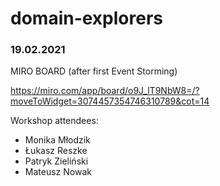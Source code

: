 # domain-explorers

### 19.02.2021
MIRO BOARD (after first Event Storming)

https://miro.com/app/board/o9J_lT9NbW8=/?moveToWidget=3074457354746310789&cot=14

Workshop attendees:
- Monika Młodzik
- Łukasz Reszke
- Patryk Zieliński
- Mateusz Nowak

